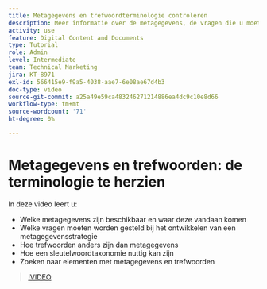 ```yaml
---
title: Metagegevens en trefwoordterminologie controleren
description: Meer informatie over de metagegevens, de vragen die u moet stellen bij het ontwikkelen van een metagegevensstrategie en meer in [!UICONTROL Workfront DAM].
activity: use
feature: Digital Content and Documents
type: Tutorial
role: Admin
level: Intermediate
team: Technical Marketing
jira: KT-8971
exl-id: 566415e9-f9a5-4038-aae7-6e08ae67d4b3
doc-type: video
source-git-commit: a25a49e59ca483246271214886ea4dc9c10e8d66
workflow-type: tm+mt
source-wordcount: '71'
ht-degree: 0%

---
```


# Metagegevens en trefwoorden: de terminologie te herzien

In deze video leert u:

* Welke metagegevens zijn beschikbaar en waar deze vandaan komen
* Welke vragen moeten worden gesteld bij het ontwikkelen van een metagegevensstrategie
* Hoe trefwoorden anders zijn dan metagegevens
* Hoe een sleutelwoordtaxonomie nuttig kan zijn
* Zoeken naar elementen met metagegevens en trefwoorden

>[!VIDEO](https://video.tv.adobe.com/v/335234/?quality=12&learn=on)
